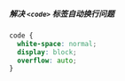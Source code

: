 ##### 解决 `<code>` 标签自动换行问题
```css
code {
  white-space: normal;
  display: block;
  overflow: auto;
}
```
